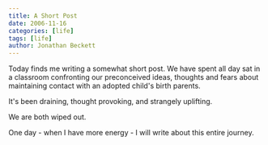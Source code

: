 ```yaml
---
title: A Short Post
date: 2006-11-16
categories: [life]
tags: [life]
author: Jonathan Beckett
---
```


Today finds me writing a somewhat short post. We have spent all day sat in a classroom confronting our preconceived ideas, thoughts and fears about maintaining contact with an adopted child's birth parents.

It's been draining, thought provoking, and strangely uplifting.

We are both wiped out.

One day - when I have more energy - I will write about this entire journey.
